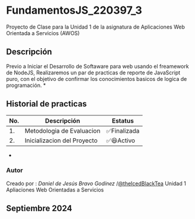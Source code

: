 # FundamentosJS_220397_3
Proyecto de Clase para la Unidad 1 de la asignatura de Aplicaciones Web Orientada a Servicios (AWOS)
## Descripción
Previo a Iniciar el Desarrollo de Softaware para web usando el freamework de NodeJS, Realizaremos
un par de practicas de reporte de JavaScript puro, con el objetivo de confirmar los conocimientos basicos de logica de programación.
*
## Historial de practicas
|No.|Descripción| Estatus|
|--|--|--|
|1. | Metodologia de Evaluacion| ✅Finalizada|
|2. | Inicializacion del Proyecto|✅😆Activo|
*
### Autor
Creado por : *Daniel de Jesús Bravo Godínez* /[@theIcedBlackTea](https://github.com/theIcedBlackTea)
Unidad 1  Apliaciones Web Orientadas a Servicios 

Septiembre 2024
---